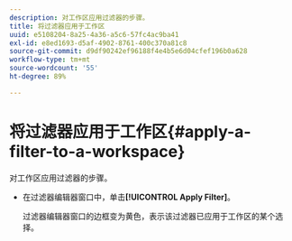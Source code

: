 ```yaml
---
description: 对工作区应用过滤器的步骤。
title: 将过滤器应用于工作区
uuid: e5108204-8a25-4a36-a5c6-57fc4ac9ba41
exl-id: e8ed1693-d5af-4902-8761-400c370a81c8
source-git-commit: d9df90242ef96188f4e4b5e6d04cfef196b0a628
workflow-type: tm+mt
source-wordcount: '55'
ht-degree: 89%

---
```


# 将过滤器应用于工作区{#apply-a-filter-to-a-workspace}

对工作区应用过滤器的步骤。

* 在过滤器编辑器窗口中，单击&#x200B;**[!UICONTROL Apply Filter]**。

   过滤器编辑器窗口的边框变为黄色，表示该过滤器已应用于工作区的某个选择。
